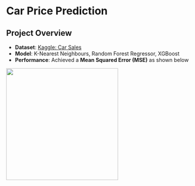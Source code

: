 # Car Price Prediction

## Project Overview

- **Dataset**: [Kaggle: Car Sales](https://www.kaggle.com/datasets/ekibee/car-sales-information?select=all_regions.csv)
- **Model**: K-Nearest Neighbours, Random Forest Regressor, XGBoost
- **Performance**: Achieved a **Mean Squared Error (MSE)** as shown below

<p align="left">
  <img src="https://github.com/user-attachments/assets/7d0baa91-7a3e-4bd8-97de-28b15cad0770" width="300" style="margin-right: 20px; float: left;">
</p>



 
